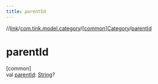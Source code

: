 ```yaml
---
title: parentId
---
```

//[link](../../../index.html)/[com.tink.model.category](../index.html)/[[common]Category](index.html)/[parentId](parent-id.html)



# parentId



[common]\
val [parentId](parent-id.html): [String](https://kotlinlang.org/api/latest/jvm/stdlib/kotlin/-string/index.html)?




